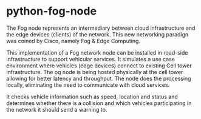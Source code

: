 # python-fog-node

The Fog node represents an intermediary between cloud infrastructure and the edge devices (clients) of the network.
This new networking paradign was coined by Cisco, namely Fog & Edge Computing.

This implementation of a Fog network node can be installed in road-side infrastructure to support vehicular services.
It simulates a use case environment where vehicles (edge devices) connect to existing Cell tower infrastructure.
The og node is being hosted physically at the cell tower allowing for better latency and throughput.
The node does the processing locally, eliminating the need to communicate with cloud services.

It checks vehicle information such as speed, location and status and determines whether there is a collision and which vehicles participating in the network it should send a warning to.
